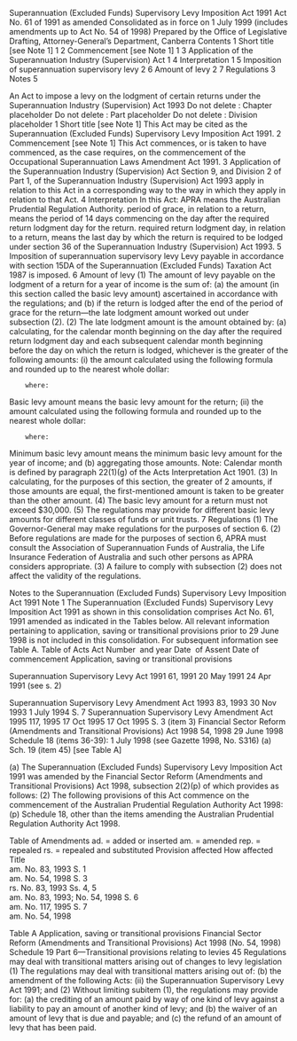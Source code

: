 
Superannuation (Excluded Funds) Supervisory Levy Imposition Act 1991
Act No. 61 of 1991 as amended 
Consolidated as in force on 1 July 1999
(includes amendments up to Act No. 54 of 1998)
Prepared by the Office of Legislative Drafting, Attorney-General’s Department, Canberra
Contents
1	Short title [see Note 1]	1
2	Commencement [see Note 1]	1
3	Application of the Superannuation Industry (Supervision) Act	1
4	Interpretation	1
5	Imposition of superannuation supervisory levy	2
6	Amount of levy	2
7	Regulations	3
Notes 		5

An Act to impose a levy on the lodgment of certain returns under the Superannuation Industry (Supervision) Act 1993
Do not delete : Chapter placeholder
Do not delete : Part placeholder
Do not delete : Division placeholder
1  Short title [see Note 1]
		This Act may be cited as the Superannuation (Excluded Funds) Supervisory Levy Imposition Act 1991.
2  Commencement [see Note 1]
		This Act commences, or is taken to have commenced, as the case requires, on the commencement of the Occupational Superannuation Laws Amendment Act 1991.
3  Application of the Superannuation Industry (Supervision) Act
		Section 9, and Division 2 of Part 1, of the Superannuation Industry (Supervision) Act 1993 apply in relation to this Act in a corresponding way to the way in which they apply in relation to that Act.
4  Interpretation
		In this Act:
APRA means the Australian Prudential Regulation Authority.
period of grace, in relation to a return, means the period of 14 days commencing on the day after the required return lodgment day for the return.
required return lodgment day, in relation to a return, means the last day by which the return is required to be lodged under section 36 of the Superannuation Industry (Supervision) Act 1993.
5  Imposition of superannuation supervisory levy
		Levy payable in accordance with section 15DA of the Superannuation (Excluded Funds) Taxation Act 1987 is imposed.
6  Amount of levy
	(1)	The amount of levy payable on the lodgment of a return for a year of income is the sum of:
	(a)	the amount (in this section called the basic levy amount) ascertained in accordance with the regulations; and
	(b)	if the return is lodged after the end of the period of grace for the return—the late lodgment amount worked out under subsection (2).
	(2)	The late lodgment amount is the amount obtained by:
	(a)	calculating, for the calendar month beginning on the day after the required return lodgment day and each subsequent calendar month beginning before the day on which the return is lodged, whichever is the greater of the following amounts:
	(i)	the amount calculated using the following formula and rounded up to the nearest whole dollar: 

		where:
Basic levy amount means the basic levy amount for the return;
	(ii)	the amount calculated using the following formula and rounded up to the nearest whole dollar:

		where:
Minimum basic levy amount means the minimum basic levy amount for the year of income; and
	(b)	aggregating those amounts.
Note:	Calendar month is defined by paragraph 22(1)(g) of the Acts Interpretation Act 1901.
	(3)	In calculating, for the purposes of this section, the greater of 2 amounts, if those amounts are equal, the first-mentioned amount is taken to be greater than the other amount.
	(4)	The basic levy amount for a return must not exceed $30,000.
	(5)	The regulations may provide for different basic levy amounts for different classes of funds or unit trusts.
7  Regulations
	(1)	The Governor-General may make regulations for the purposes of section 6.
	(2)	Before regulations are made for the purposes of section 6, APRA must consult the Association of Superannuation Funds of Australia, the Life Insurance Federation of Australia and such other persons as APRA considers appropriate.
	(3)	A failure to comply with subsection (2) does not affect the validity of the regulations.

Notes to the Superannuation (Excluded Funds) Supervisory Levy Imposition Act 1991
Note 1
The Superannuation (Excluded Funds) Supervisory Levy Imposition Act 1991 as shown in this consolidation comprises Act No. 61, 1991 amended as indicated in the Tables below.
All relevant information pertaining to application, saving or transitional provisions prior to 29 June 1998 is not included in this consolidation. For subsequent information see Table A.
Table of Acts
Act
Number  and year
Date  of Assent
Date of commencement
Application, saving or transitional provisions

Superannuation Supervisory Levy Act 1991
61, 1991
20 May 1991
24 Apr 1991 (see s. 2)

Superannuation Supervisory Levy Amendment Act 1993
83, 1993
30 Nov 1993
1 July 1994
S. 7
Superannuation Supervisory Levy Amendment Act 1995
117, 1995
17 Oct 1995
17 Oct 1995
S. 3 (item 3)
Financial Sector Reform (Amendments and Transitional Provisions) Act 1998
54, 1998
29 June 1998
Schedule 18 (items 36-39): 1 July 1998 (see Gazette 1998, No. S316) (a)
Sch. 19 (item 45) [see Table A]

(a)	The Superannuation (Excluded Funds) Supervisory Levy Imposition Act 1991 was amended by the Financial Sector Reform (Amendments and Transitional Provisions) Act 1998, subsection 2(2)(p) of which provides as follows:
	(2)	The following provisions of this Act commence on the commencement of the Australian Prudential Regulation Authority Act 1998:
	(p)	Schedule 18, other than the items amending the Australian Prudential Regulation Authority Act 1998.

Table of Amendments
ad. = added or inserted      am. = amended      rep. = repealed      rs. = repealed and substituted
Provision affected
How affected
Title	
am. No. 83, 1993
S. 1	
am. No. 54, 1998
S. 3	
rs. No. 83, 1993
Ss. 4, 5	
am. No. 83, 1993; No. 54, 1998
S. 6	
am. No. 117, 1995
S. 7	
am. No. 54, 1998

Table A
Application, saving or transitional provisions
Financial Sector Reform (Amendments and Transitional Provisions) Act 1998 (No. 54, 1998)
Schedule 19
Part 6—Transitional provisions relating to levies
45  Regulations may deal with transitional matters arising out of changes to levy legislation
(1)	The regulations may deal with transitional matters arising out of:
	(b)	the amendment of the following Acts:
	(ii)	the Superannuation Supervisory Levy Act 1991; and
(2)	Without limiting subitem (1), the regulations may provide for:
	(a)	the crediting of an amount paid by way of one kind of levy against a liability to pay an amount of another kind of levy; and
	(b)	the waiver of an amount of levy that is due and payable; and
	(c)	the refund of an amount of levy that has been paid.


